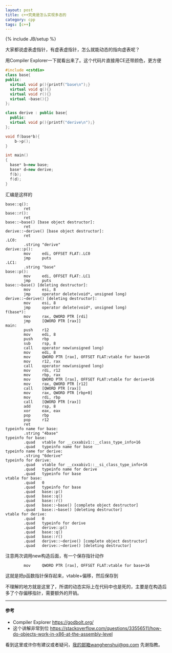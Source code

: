 ```yaml
---
layout: post
title: c++究竟是怎么实现多态的
category: cpp
tags: [c++]
---
```


{% include JB/setup %}

大家都说虚表虚指针，有虚表虚指针，怎么就能动态的指向虚表呢？

用Compiler Explorer一下就看出来了。这个代码片直接用CE还带颜色，更方便

```c++
#include <cstdio>
class base{
public:
  virtual void p(){printf("base\n");}
  virtual void q(){}
  virtual void r(){}
  virtual ~base(){}
};

class derive : public base{
  public:
  virtual void p(){printf("derive\n");}
};

void f(base*b){
	b->p();
}

int main()
{
  base* b=new base;
  base* d=new derive;
  f(b);
  f(d);
}
```

汇编是这样的

```assembly
base::q():
        ret
base::r():
        ret
base::~base() [base object destructor]:
        ret
derive::~derive() [base object destructor]:
        ret
.LC0:
        .string "derive"
derive::p():
        mov     edi, OFFSET FLAT:.LC0
        jmp     puts
.LC1:
        .string "base"
base::p():
        mov     edi, OFFSET FLAT:.LC1
        jmp     puts
base::~base() [deleting destructor]:
        mov     esi, 8
        jmp     operator delete(void*, unsigned long)
derive::~derive() [deleting destructor]:
        mov     esi, 8
        jmp     operator delete(void*, unsigned long)
f(base*):
        mov     rax, QWORD PTR [rdi]
        jmp     [QWORD PTR [rax]]
main:
        push    r12
        mov     edi, 8
        push    rbp
        sub     rsp, 8
        call    operator new(unsigned long)
        mov     edi, 8
        mov     QWORD PTR [rax], OFFSET FLAT:vtable for base+16
        mov     r12, rax
        call    operator new(unsigned long)
        mov     rdi, r12
        mov     rbp, rax
        mov     QWORD PTR [rax], OFFSET FLAT:vtable for derive+16
        mov     rax, QWORD PTR [r12]
        call    [QWORD PTR [rax]]
        mov     rax, QWORD PTR [rbp+0]
        mov     rdi, rbp
        call    [QWORD PTR [rax]]
        add     rsp, 8
        xor     eax, eax
        pop     rbp
        pop     r12
        ret
typeinfo name for base:
        .string "4base"
typeinfo for base:
        .quad   vtable for __cxxabiv1::__class_type_info+16
        .quad   typeinfo name for base
typeinfo name for derive:
        .string "6derive"
typeinfo for derive:
        .quad   vtable for __cxxabiv1::__si_class_type_info+16
        .quad   typeinfo name for derive
        .quad   typeinfo for base
vtable for base:
        .quad   0
        .quad   typeinfo for base
        .quad   base::p()
        .quad   base::q()
        .quad   base::r()
        .quad   base::~base() [complete object destructor]
        .quad   base::~base() [deleting destructor]
vtable for derive:
        .quad   0
        .quad   typeinfo for derive
        .quad   derive::p()
        .quad   base::q()
        .quad   base::r()
        .quad   derive::~derive() [complete object destructor]
        .quad   derive::~derive() [deleting destructor]
```



 注意两次调用new构造后面，有一个保存指针动作 

```assembly
        mov     QWORD PTR [rax], OFFSET FLAT:vtable for base+16
```

这就是把p函数指针保存起来，vtable+偏移，然后保存到

不理解的地方就是这里了，所谓的动态实际上在代码中也是死的，主要是在构造后多了个存偏移指针，需要额外的开销。

----

#### 参考

- Compiler Explorer https://godbolt.org/
- 这个讲解非常到位 <https://stackoverflow.com/questions/33556511/how-do-objects-work-in-x86-at-the-assembly-level>

看到这里或许你有建议或者疑问，我的邮箱wanghenshui@qq.com 先谢指教。